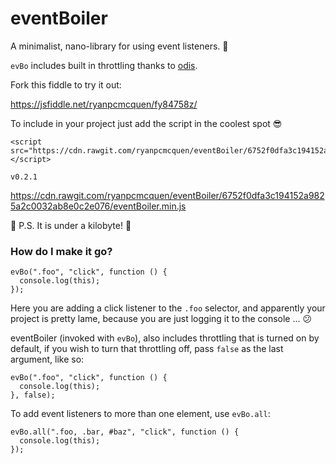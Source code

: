 # eventBoiler
A minimalist, nano-library for using event listeners. :volcano:

`evBo` includes built in throttling thanks to [odis](https://github.com/ryanpcmcquen/odis).

Fork this fiddle to try it out:

https://jsfiddle.net/ryanpcmcquen/fy84758z/


To include in your project just add the script in the coolest spot :sunglasses:

    <script src="https://cdn.rawgit.com/ryanpcmcquen/eventBoiler/6752f0dfa3c194152a9825a2c0032ab8e0c2e076/eventBoiler.min.js"></script>

`v0.2.1`

https://cdn.rawgit.com/ryanpcmcquen/eventBoiler/6752f0dfa3c194152a9825a2c0032ab8e0c2e076/eventBoiler.min.js

:thought_balloon: P.S. It is under a kilobyte! :moyai:

### How do I make it go?

    evBo(".foo", "click", function () {
      console.log(this);
    });

Here you are adding a click listener to the `.foo` selector, and apparently your project is pretty lame, because you are just logging it to the console ... :confused:

eventBoiler (invoked with `evBo`), also includes throttling that is turned on by default, if you wish to turn that throttling off, pass `false` as the last argument, like so:

    evBo(".foo", "click", function () {
      console.log(this);
    }, false);

To add event listeners to more than one element, use `evBo.all`:

    evBo.all(".foo, .bar, #baz", "click", function () {
      console.log(this);
    });

